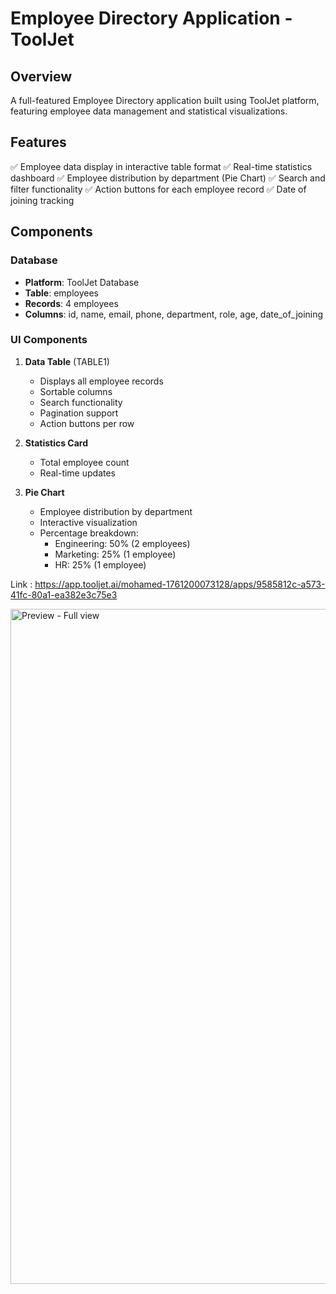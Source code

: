 # Employee Directory Application - ToolJet

## Overview
A full-featured Employee Directory application built using ToolJet platform, featuring employee data management and statistical visualizations.

## Features
✅ Employee data display in interactive table format
✅ Real-time statistics dashboard
✅ Employee distribution by department (Pie Chart)
✅ Search and filter functionality
✅ Action buttons for each employee record
✅ Date of joining tracking

## Components

### Database
- **Platform**: ToolJet Database
- **Table**: employees
- **Records**: 4 employees
- **Columns**: id, name, email, phone, department, role, age, date_of_joining

### UI Components
1. **Data Table** (TABLE1)
   - Displays all employee records
   - Sortable columns
   - Search functionality
   - Pagination support
   - Action buttons per row

2. **Statistics Card**
   - Total employee count
   - Real-time updates

3. **Pie Chart**
   - Employee distribution by department
   - Interactive visualization
   - Percentage breakdown:
     - Engineering: 50% (2 employees)
     - Marketing: 25% (1 employee)
     - HR: 25% (1 employee)

   
Link : https://app.tooljet.ai/mohamed-1761200073128/apps/9585812c-a573-41fc-80a1-ea382e3c75e3

<img width="1920" height="1080" alt="Preview - Full view" src="https://github.com/user-attachments/assets/d93c1c78-f79b-4ce1-964e-5328b8421432" />



